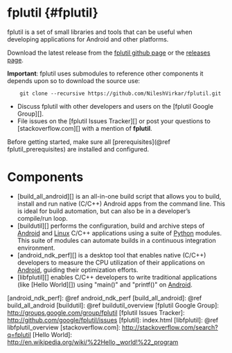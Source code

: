 fplutil    {#fplutil}
=======

fplutil is a set of small libraries and tools that can be useful when
developing applications for Android and other platforms.

Download the latest release from the
[fplutil github page](http://github.com/google/fplutil) or the
[releases page](https://github.com/google/fplutil/releases).

**Important**: fplutil uses submodules to reference other components it depends
upon so to download the source use:

~~~{.sh}
    git clone --recursive https://github.com/NileshVirkar/fplutil.git
~~~

   * Discuss fplutil with other developers and users on the
     [fplutil Google Group][].
   * File issues on the [fplutil Issues Tracker][]
     or post your questions to [stackoverflow.com][] with a mention of
     **fplutil**.

Before getting started, make sure all
[prerequisites](@ref fplutil_prerequisites) are installed and configured.

# Components

   * [build_all_android][] is an all-in-one build script that allows you to
     build, install and run native (C/C++) Android apps from the command line.
     This is ideal for build automation, but can also be in a developer’s
     compile/run loop.
   * [buildutil][] performs the configuration, build and archive steps
     of [Android][] and [Linux][] C/C++ applications using a suite of
     [Python][] modules.  This suite of modules can automate builds in a
     continuous integration environment.
   * [android_ndk_perf][] is a desktop tool that enables native (C/C++)
     developers to measure the CPU utilization of their applications on
     [Android][], guiding their optimization efforts.
   * [libfplutil][] enables C/C++ developers to write traditional applications
     (like [Hello World][]) using "main()" and "printf()" on [Android][].

  [Android]: http://www.android.com
  [Linux]: http://en.m.wikipedia.org/wiki/Linux
  [Python]: http://www.python.org
  [android_ndk_perf]: @ref android_ndk_perf
  [build_all_android]: @ref build_all_android
  [buildutil]: @ref buildutil_overview
  [fplutil Google Group]: http://groups.google.com/group/fplutil
  [fplutil Issues Tracker]: http://github.com/google/fplutil/issues
  [fplutil]: index.html
  [libfplutil]: @ref libfplutil_overview
  [stackoverflow.com]: http://stackoverflow.com/search?q=fplutil
  [Hello World]: http://en.wikipedia.org/wiki/%22Hello,_world!%22_program
